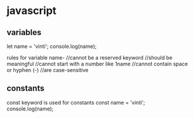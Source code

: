 # javascript

## variables
let name = 'vinti';
console.log(name);

rules for variable name-
//cannot be a reserved keyword
//should be meaningful 
//cannot start with a number like 1name
//cannot contain space or hyphen (-)
//are case-sensitive

## constants
const keyword is used for constants
const name = 'vinti';
console.log(name);
